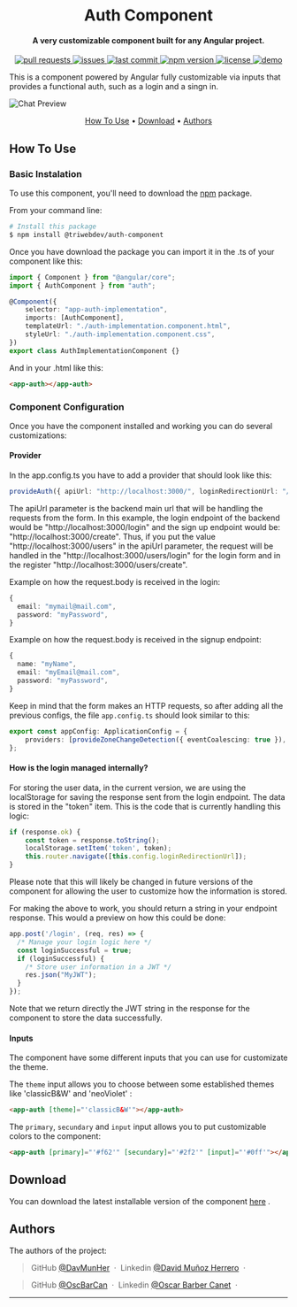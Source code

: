 <h1 align="center"> Auth Component </h1>

<h4 align="center">A very customizable component built for any Angular project</a>.</h4>

<p align="center">
  <a href="https://github.com/TriWebDev/authLib-workspace/pulls">
    <img src="https://img.shields.io/github/issues-pr/triwebdev/authLib-workspace" alt="pull requests">
  </a>
  <a href="https://github.com/TriWebDev/authLib-workspace/issues">
    <img src="https://img.shields.io/github/issues/triwebdev/authLib-workspace" alt="issues">
  </a>
<a href="https://github.com/TriWebDev/authLib-workspace/commits/authLib/">
    <img src="https://img.shields.io/github/last-commit/TriWebDev/authLib-workspace" alt="last commit">
</a>
  <a href="https://www.npmjs.com/package/@triwebdev/auth-component">
    <img src="https://img.shields.io/npm/v/@triwebdev/auth-component" alt="npm version">
  </a>
  <a href="https://github.com/TriWebDev/authLib-workspace/blob/master/projects/auth/LICENSE">
    <img src="https://img.shields.io/github/license/TriWebDev/authLib-workspace" alt="license">
</a>
  <a href="">
    <img src="https://img.shields.io/badge/demo-WIP-green.svg" alt="demo">
  </a>
</p>

This is a component powered by Angular fully customizable via inputs that provides a functional auth, such as a login and a singn in.

![Chat Preview](https://i.imgur.com/VBsrZ37.png)

<p align="center">
  <a href="#how-to-use">How To Use</a> •
  <a href="#download">Download</a> •
  <a href="#authors">Authors</a>
</p>

## How To Use

### Basic Instalation

To use this component, you'll need to download the [npm](http://npmjs.com) package.

From your command line:

```bash
# Install this package
$ npm install @triwebdev/auth-component
```

Once you have download the package you can import it in the .ts of your component like this:

```ts
import { Component } from "@angular/core";
import { AuthComponent } from "auth";

@Component({
    selector: "app-auth-implementation",
    imports: [AuthComponent],
    templateUrl: "./auth-implementation.component.html",
    styleUrl: "./auth-implementation.component.css",
})
export class AuthImplementationComponent {}
```

And in your .html like this:

```html
<app-auth></app-auth>
```

### Component Configuration

Once you have the component installed and working you can do several customizations:

#### Provider
In the app.config.ts you have to add a provider that should look like this:

```ts
provideAuth({ apiUrl: "http://localhost:3000/", loginRedirectionUrl: "/home" });
```

The apiUrl parameter is the backend main url that will be handling the requests from the form. In this example, the login endpoint of the backend would be "http://localhost:3000/login" and the sign up endpoint would be: "http://localhost:3000/create". Thus, if you put the value "http://localhost:3000/users" in the apiUrl parameter, the request will be handled in the "http://localhost:3000/users/login" for the login form and in the register "http://localhost:3000/users/create".

Example on how the request.body is received in the login:

```ts
{
  email: "mymail@mail.com",
  password: "myPassword",
}
```

Example on how the request.body is received in the signup endpoint:

```ts
{
  name: "myName",
  email: "myEmail@mail.com",
  password: "myPassword",
}
```

Keep in mind that the form makes an HTTP requests, so after adding all the previous configs, the file `app.config.ts` should look similar to this:

```ts
export const appConfig: ApplicationConfig = {
    providers: [provideZoneChangeDetection({ eventCoalescing: true }), provideRouter(routes), provideHttpClient(), provideAuth({ apiUrl: "http://localhost:3000/", loginRedirectionUrl: "/home" })],
};
```

#### How is the login managed internally?
For storing the user data, in the current version, we are using the localStorage for saving the response sent from the login endpoint. The data is stored in the "token" item. This is the code that is currently handling this logic:

```ts
if (response.ok) {
    const token = response.toString();
    localStorage.setItem('token', token);
    this.router.navigate([this.config.loginRedirectionUrl]);
} 
```

Please note that this will likely be changed in future versions of the component for allowing the user to customize how the information is stored.

For making the above to work, you should return a string in your endpoint response. This would a preview on how this could be done:
```js
app.post('/login', (req, res) => {
  /* Manage your login logic here */
  const loginSuccessful = true;
  if (loginSuccessful) {
    /* Store user information in a JWT */
    res.json("MyJWT");
  }
});
```

Note that we return directly the JWT string in the response for the component to store the data successfully.

#### Inputs

The component have some different inputs that you can use for customizate the theme.

The `theme` input allows you to choose between some established themes like 'classicB&W' and 'neoViolet' :

```html
<app-auth [theme]="'classicB&W'"></app-auth>
```

The `primary`, `secundary` and `input` input allows you to put customizable colors to the component:

```html
<app-auth [primary]="'#f62'" [secundary]="'#2f2'" [input]="'#0ff'"></app-auth>
```

## Download

You can download the latest installable version of the component [here](https://github.com/TriWebDev/librariesAppTWD) .

## Authors

The authors of the project:

> GitHub [@DavMunHer](https://github.com/DavMunHer) &nbsp;&middot;&nbsp;
> Linkedin [@David Muñoz Herrero](https://www.linkedin.com/in/davmunher/) &nbsp;&middot;&nbsp;

> GitHub [@OscBarCan](https://github.com/oscbarcan) &nbsp;&middot;&nbsp;
> Linkedin [@Oscar Barber Canet](https://www.linkedin.com/in/osbarca/) &nbsp;&middot;&nbsp;

---
